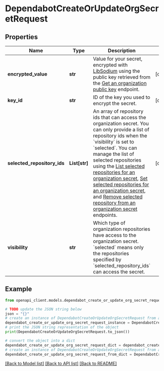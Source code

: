 # DependabotCreateOrUpdateOrgSecretRequest


## Properties

Name | Type | Description | Notes
------------ | ------------- | ------------- | -------------
**encrypted_value** | **str** | Value for your secret, encrypted with [LibSodium](https://libsodium.gitbook.io/doc/bindings_for_other_languages) using the public key retrieved from the [Get an organization public key](https://docs.github.com/enterprise-server@3.4/rest/reference/dependabot#get-an-organization-public-key) endpoint. | [optional] 
**key_id** | **str** | ID of the key you used to encrypt the secret. | [optional] 
**selected_repository_ids** | **List[str]** | An array of repository ids that can access the organization secret. You can only provide a list of repository ids when the &#x60;visibility&#x60; is set to &#x60;selected&#x60;. You can manage the list of selected repositories using the [List selected repositories for an organization secret](https://docs.github.com/enterprise-server@3.4/rest/reference/dependabot#list-selected-repositories-for-an-organization-secret), [Set selected repositories for an organization secret](https://docs.github.com/enterprise-server@3.4/rest/reference/dependabot#set-selected-repositories-for-an-organization-secret), and [Remove selected repository from an organization secret](https://docs.github.com/enterprise-server@3.4/rest/reference/dependabot#remove-selected-repository-from-an-organization-secret) endpoints. | [optional] 
**visibility** | **str** | Which type of organization repositories have access to the organization secret. &#x60;selected&#x60; means only the repositories specified by &#x60;selected_repository_ids&#x60; can access the secret. | 

## Example

```python
from openapi_client.models.dependabot_create_or_update_org_secret_request import DependabotCreateOrUpdateOrgSecretRequest

# TODO update the JSON string below
json = "{}"
# create an instance of DependabotCreateOrUpdateOrgSecretRequest from a JSON string
dependabot_create_or_update_org_secret_request_instance = DependabotCreateOrUpdateOrgSecretRequest.from_json(json)
# print the JSON string representation of the object
print(DependabotCreateOrUpdateOrgSecretRequest.to_json())

# convert the object into a dict
dependabot_create_or_update_org_secret_request_dict = dependabot_create_or_update_org_secret_request_instance.to_dict()
# create an instance of DependabotCreateOrUpdateOrgSecretRequest from a dict
dependabot_create_or_update_org_secret_request_from_dict = DependabotCreateOrUpdateOrgSecretRequest.from_dict(dependabot_create_or_update_org_secret_request_dict)
```
[[Back to Model list]](../README.md#documentation-for-models) [[Back to API list]](../README.md#documentation-for-api-endpoints) [[Back to README]](../README.md)


